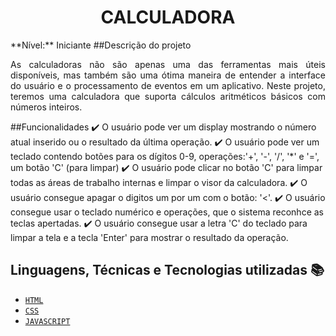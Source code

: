 <h1 align="center"> CALCULADORA </h1>
**Nível:** Iniciante
##Descrição do projeto
<p align="justify">
As calculadoras não são apenas uma das ferramentas mais úteis disponíveis, mas também são uma ótima maneira de entender a interface do usuário e o processamento de eventos em um aplicativo. Neste projeto, teremos uma calculadora que suporta cálculos aritméticos básicos com números inteiros.
</p>

##Funcionalidades
:heavy_check_mark: O usuário pode ver um display mostrando o número atual inserido ou o resultado da última operação.
:heavy_check_mark: O usuário pode ver um teclado contendo botões para os dígitos 0-9, operações:'+', '-', '/', '*' e '=', um botão 'C' (para limpar)
:heavy_check_mark: O usuário pode clicar no botão 'C' para limpar todas as áreas de trabalho internas e limpar o visor da calculadora.
:heavy_check_mark: O usuário consegue apagar o digitos um por um com o botão: '<'.
:heavy_check_mark: O usuário consegue usar o teclado numérico e operações, que o sistema reconhce as teclas apertadas.
:heavy_check_mark: O usuário consegue usar a letra 'C' do teclado para limpar a tela e a tecla 'Enter' para mostrar o resultado da operação.

## Linguagens, Técnicas e Tecnologias utilizadas :books:
- [``HTML``](https://developer.mozilla.org/pt-BR/docs/Web/HTML)
- [``CSS``](https://developer.mozilla.org/pt-BR/docs/Web/CSS)
- [``JAVASCRIPT``](https://developer.mozilla.org/pt-BR/docs/Web/JavaScript)
